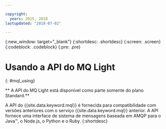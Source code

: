 ```yaml
---

copyright:
  years: 2015, 2018
lastupdated: "2018-07-02"

---
```


{:new_window: target="_blank"}
{:shortdesc: .shortdesc}
{:screen: .screen}
{:codeblock: .codeblock}
{:pre: .pre}

# Usando a API do MQ Light 
{: #mql_using}

** A API do MQ Light está disponível como parte somente do plano Standard.**
<br/>

A API do {{site.data.keyword.mql}} é fornecida para compatibilidade com versões anteriores com o serviço
{{site.data.keyword.mql}} anterior. A API fornece uma interface de sistema de mensagens baseada em AMQP para o Java&trade;,
o Node.js, o Python e o Ruby. 
{:shortdesc}

<!-- 02/07/18 - removing words to help deprecate MQ Light
In most cases, {{site.data.keyword.messagehub}} is best used with a Kafka client. The {{site.data.keyword.mql}} API is simple to learn but has very limited scalability and does not offer interoperability with other {{site.data.keyword.messagehub}} APIs.
The {{site.data.keyword.mql}} API is available in the following {{site.data.keyword.Bluemix_short}} regions only: US South, United Kingdom, and Sydney. The {{site.data.keyword.mql}} API not available in the Germany region or in {{site.data.keyword.Bluemix_notm}} Dedicated.
-->
